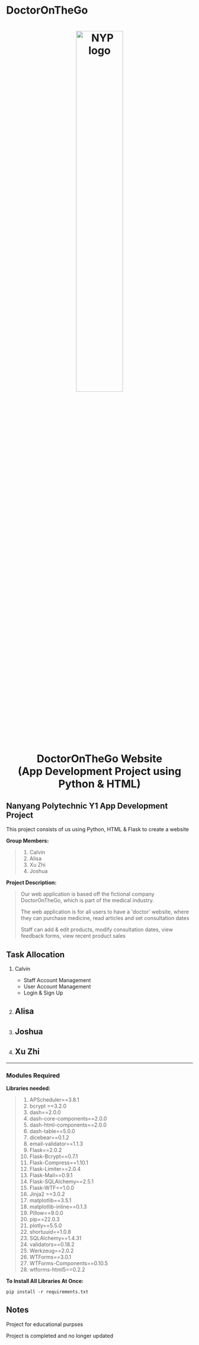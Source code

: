 # DoctorOnTheGo

<h1 align="center">
    <img src="assets/nyplogo.png" style="width: 50%; height: auto;" alt="NYP logo">
    <br>
    DoctorOnTheGo Website
    <br>
    (App Development Project using Python & HTML)
</h1>

## Nanyang Polytechnic Y1 App Development Project
This project consists of us using Python, HTML & Flask to create a website

**Group Members:**
>1. Calvin
>2. Alisa
>3. Xu Zhi
>4. Joshua

**Project Description:**

>Our web application is based off the fictional company DoctorOnTheGo, which is part of the medical industry.
>
>The web application is for all users to have a 'doctor' website, where they can purchase medicine, read articles and set consultation dates
>
>Staff can add & edit products, modify consultation dates, view feedback forms, view recent product sales

## Task Allocation
1. Calvin
    - Staff Account Management
    - User Account Management
    - Login & Sign Up

2. Alisa
    - 

3. Joshua
    -

4. Xu Zhi
    - 

---
### Modules Required

**Libraries needed:**

>1. APScheduler==3.8.1
>2. bcrypt ==3.2.0
>3. dash==2.0.0
>4. dash-core-components==2.0.0
>5. dash-html-components==2.0.0
>6. dash-table==5.0.0
>7. dicebear==0.1.2
>8. email-validator==1.1.3
>9. Flask==2.0.2
>10. Flask-Bcrypt==0.7.1
>11. Flask-Compress==1.10.1
>12. Flask-Limiter==2.0.4
>13. Flask-Mail==0.9.1
>14. Flask-SQLAlchemy==2.5.1
>15. Flask-WTF==1.0.0
>16. Jinja2 ==3.0.2
>17. matplotlib==3.5.1
>18. matplotlib-inline==0.1.3
>19. Pillow==9.0.0
>20. pip==22.0.3
>21. plotly==5.5.0
>22. shortuuid==1.0.8
>23. SQLAlchemy==1.4.31
>24. validators==0.18.2
>25. Werkzeug==2.0.2
>26. WTForms==3.0.1
>27. WTForms-Components==0.10.5
>28. wtforms-html5==0.2.2

**To Install All Libraries At Once:**

```
pip install -r requirements.txt
```

## Notes

Project for educational purpses

Project is completed and no longer updated
